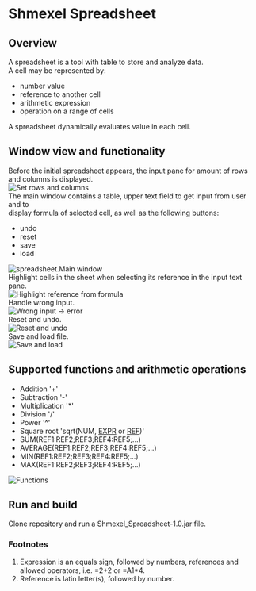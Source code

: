 # Shmexel Spreadsheet
## Overview
A spreadsheet is a tool with table to store and analyze data. \
A cell may be represented by: 
* number value
* reference to another cell
* arithmetic expression
* operation on a range of cells
<!-- end of the list -->
A spreadsheet dynamically evaluates value in each cell. 
## Window view and functionality
Before the initial spreadsheet appears, the input pane for amount of rows and columns is displayed. \
![Set rows and columns](resources/markdown/rows_cols.png) \
The main window contains a table, upper text field to get input from user and to \
display formula of selected cell, as well as the following buttons:
* undo
* reset
* save
* load
<!-- end of the list -->
![spreadsheet.Main window](resources/markdown/spreadsheet.png) \
Highlight cells in the sheet when selecting its reference in the input text pane. \
![Highlight reference from formula](resources/markdown/highlight.gif) \
Handle wrong input. \
![Wrong input -> error](resources/markdown/ref_val.gif) \
Reset and undo. \
![Reset and undo](resources/markdown/reset_undo.gif) \
Save and load file. \
![Save and load](resources/markdown/reset_undo.gif)


## Supported functions and arithmetic operations
* Addition '+'
* Subtraction '-'
* Multiplication '*'
* Division '/'
* Power '^'
* Square root 'sqrt(NUM, <span id="a1">[EXPR](#f1)</span> or <span id="a2">[REF](#f2)</span>)'
* SUM(REF1:REF2;REF3;REF4:REF5;...)
* AVERAGE(REF1:REF2;REF3;REF4:REF5;...)
* MIN(REF1:REF2;REF3;REF4:REF5;...)
* MAX(REF1:REF2;REF3;REF4:REF5;...)
<!-- end of the list -->
![Functions](resources/markdown/func.gif)
## Run and build
Clone repository and run a Shmexel_Spreadsheet-1.0.jar file.

### Footnotes
1. <span id="f1"></span> Expression is an equals sign, followed by numbers, references and allowed operators, i.e. =2+2 or =A1*4.
2. <span id="f2"></span> Reference is latin letter(s), followed by number.
